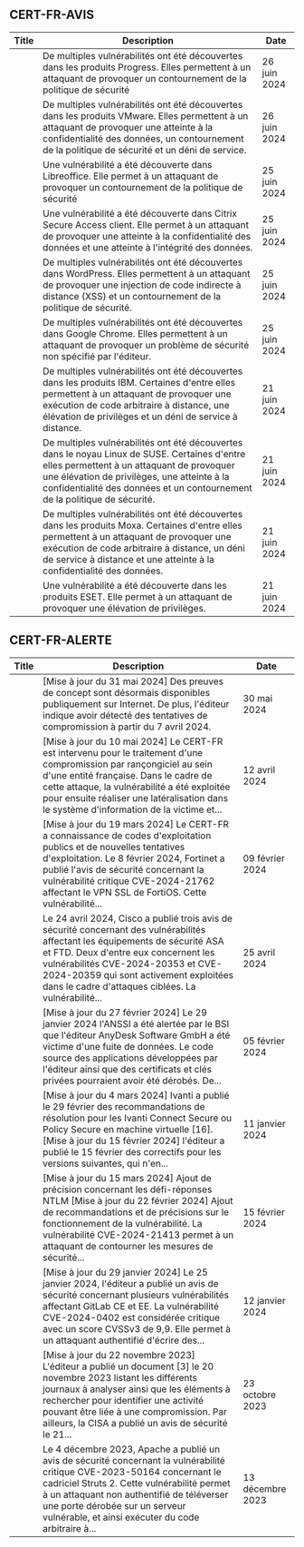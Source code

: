 
## CERT-FR-AVIS
|Title|Description|Date|
|---|---|---|
| [](https://www.cert.ssi.gouv.fr/avis/CERTFR-2024-AVI-0520/) | De multiples vulnérabilités ont été découvertes dans les produits Progress. Elles permettent à un attaquant de provoquer un contournement de la politique de sécurité | 26 juin 2024 |
| [](https://www.cert.ssi.gouv.fr/avis/CERTFR-2024-AVI-0519/) | De multiples vulnérabilités ont été découvertes dans les produits VMware. Elles permettent à un attaquant de provoquer une atteinte à la confidentialité des données, un contournement de la politique de sécurité et un déni de service. | 26 juin 2024 |
| [](https://www.cert.ssi.gouv.fr/avis/CERTFR-2024-AVI-0518/) | Une vulnérabilité a été découverte dans Libreoffice. Elle permet à un attaquant de provoquer un contournement de la politique de sécurité | 25 juin 2024 |
| [](https://www.cert.ssi.gouv.fr/avis/CERTFR-2024-AVI-0517/) | Une vulnérabilité a été découverte dans Citrix Secure Access client. Elle permet à un attaquant de provoquer une atteinte à la confidentialité des données et une atteinte à l'intégrité des données. | 25 juin 2024 |
| [](https://www.cert.ssi.gouv.fr/avis/CERTFR-2024-AVI-0516/) | De multiples vulnérabilités ont été découvertes dans WordPress. Elles permettent à un attaquant de provoquer une injection de code indirecte à distance (XSS) et un contournement de la politique de sécurité. | 25 juin 2024 |
| [](https://www.cert.ssi.gouv.fr/avis/CERTFR-2024-AVI-0515/) | De multiples vulnérabilités ont été découvertes dans Google Chrome. Elles permettent à un attaquant de provoquer un problème de sécurité non spécifié par l'éditeur. | 25 juin 2024 |
| [](https://www.cert.ssi.gouv.fr/avis/CERTFR-2024-AVI-0514/) | De multiples vulnérabilités ont été découvertes dans les produits IBM. Certaines d'entre elles permettent à un attaquant de provoquer une exécution de code arbitraire à distance, une élévation de privilèges et un déni de service à distance. | 21 juin 2024 |
| [](https://www.cert.ssi.gouv.fr/avis/CERTFR-2024-AVI-0513/) | De multiples vulnérabilités ont été découvertes dans le noyau Linux de SUSE. Certaines d'entre elles permettent à un attaquant de provoquer une élévation de privilèges, une atteinte à la confidentialité des données et un contournement de la politique de sécurité. | 21 juin 2024 |
| [](https://www.cert.ssi.gouv.fr/avis/CERTFR-2024-AVI-0512/) | De multiples vulnérabilités ont été découvertes dans les produits Moxa. Certaines d'entre elles permettent à un attaquant de provoquer une exécution de code arbitraire à distance, un déni de service à distance et une atteinte à la confidentialité des données. | 21 juin 2024 |
| [](https://www.cert.ssi.gouv.fr/avis/CERTFR-2024-AVI-0511/) | Une vulnérabilité a été découverte dans les produits ESET. Elle permet à un attaquant de provoquer une élévation de privilèges. | 21 juin 2024 |
## CERT-FR-ALERTE
|Title|Description|Date|
|---|---|---|
| [](https://www.cert.ssi.gouv.fr/alerte/CERTFR-2024-ALE-008/) | [Mise à jour du 31 mai 2024] Des preuves de concept sont désormais disponibles publiquement sur Internet. De plus, l'éditeur indique avoir détecté des tentatives de compromission à partir du 7 avril 2024.  | 30 mai 2024 |
| [](https://www.cert.ssi.gouv.fr/alerte/CERTFR-2024-ALE-006/) | [Mise à jour du 10 mai 2024] Le CERT-FR est intervenu pour le traitement d'une compromission par rançongiciel au sein d'une entité française. Dans le cadre de cette attaque, la vulnérabilité a été exploitée pour ensuite réaliser une latéralisation dans le système d'information de la victime et... | 12 avril 2024 |
| [](https://www.cert.ssi.gouv.fr/alerte/CERTFR-2024-ALE-004/) | [Mise à jour du 19 mars 2024] Le CERT-FR a connaissance de codes d'exploitation publics et de nouvelles tentatives d'exploitation. Le 8 février 2024, Fortinet a publié l'avis de sécurité concernant la vulnérabilité critique CVE-2024-21762 affectant le VPN SSL de FortiOS. Cette vulnérabilité... | 09 février 2024 |
| [](https://www.cert.ssi.gouv.fr/alerte/CERTFR-2024-ALE-007/) | Le 24 avril 2024, Cisco a publié trois avis de sécurité concernant des vulnérabilités affectant les équipements de sécurité ASA et FTD. Deux d'entre eux concernent les vulnérabilités CVE-2024-20353 et CVE-2024-20359 qui sont activement exploitées dans le cadre d'attaques ciblées. La vulnérabilité... | 25 avril 2024 |
| [](https://www.cert.ssi.gouv.fr/alerte/CERTFR-2024-ALE-003/) | [Mise à jour du 27 février 2024] Le 29 janvier 2024 l'ANSSI a été alertée par le BSI que l'éditeur AnyDesk Software GmbH a été victime d'une fuite de données. Le code source des applications développées par l'éditeur ainsi que des certificats et clés privées pourraient avoir été dérobés. De... | 05 février 2024 |
| [](https://www.cert.ssi.gouv.fr/alerte/CERTFR-2024-ALE-001/) | [Mise à jour du 4 mars 2024] Ivanti a publié le 29 février des recommandations de résolution pour les Ivanti Connect Secure ou Policy Secure en machine virtuelle [16]. [Mise à jour du 15 février 2024] l'éditeur a publié le 15 février des correctifs pour les versions suivantes, qui n'en... | 11 janvier 2024 |
| [](https://www.cert.ssi.gouv.fr/alerte/CERTFR-2024-ALE-005/) | [Mise à jour du 15 mars 2024] Ajout de précision concernant les défi-réponses NTLM [Mise à jour du 22 février 2024] Ajout de recommandations et de précisions sur le fonctionnement de la vulnérabilité. La vulnérabilité CVE-2024-21413 permet à un attaquant de contourner les mesures de sécurité... | 15 février 2024 |
| [](https://www.cert.ssi.gouv.fr/alerte/CERTFR-2024-ALE-002/) | [Mise à jour du 29 janvier 2024] Le 25 janvier 2024, l'éditeur a publié un avis de sécurité concernant plusieurs vulnérabilités affectant GitLab CE et EE. La vulnérabilité CVE-2024-0402 est considérée critique avec un score CVSSv3 de 9,9. Elle permet à un attaquant authentifié d'écrire des... | 12 janvier 2024 |
| [](https://www.cert.ssi.gouv.fr/alerte/CERTFR-2023-ALE-012/) | [Mise à jour du 22 novembre 2023] L'éditeur a publié un document [3] le 20 novembre 2023 listant les différents journaux à analyser ainsi que les éléments à rechercher pour identifier une activité pouvant être liée à une compromission. Par ailleurs, la CISA a publié un avis de sécurité le 21... | 23 octobre 2023 |
| [](https://www.cert.ssi.gouv.fr/alerte/CERTFR-2023-ALE-013/) | Le 4 décembre 2023, Apache a publié un avis de sécurité concernant la vulnérabilité critique CVE-2023-50164 concernant le cadriciel Struts 2. Cette vulnérabilité permet à un attaquant non authentifié de téléverser une porte dérobée sur un serveur vulnérable, et ainsi exécuter du code arbitraire à... | 13 décembre 2023 |
